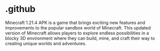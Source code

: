 # .github
Minecraft 1.21.4 APK is a game that brings exciting new features and improvements to the popular sandbox world of Minecraft. This updated version of Minecraft allows players to explore endless possibilities in a blocky 3D environment where they can build, mine, and craft their way to creating unique worlds and adventures. 
